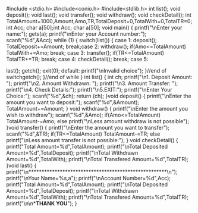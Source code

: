 #include <stdio.h>
#include<conio.h>
#include<stdlib.h>
int list();
void deposit();
void last();
void transfer();
void withdraw();
void checkDetail();
int TotalAmount=1000,Amount,Amo,TR,TotalDeposit=0,TotalWith=0,TotalTR=0;
int Acc;
char a[50];int Acc;
char a[50];
void main() 
{
 printf("\nEnter your name:");
 gets(a);
 printf("\nEnter your Account number:");
 scanf("%d",&Acc);
 while (1)
 {
 switch(list())
 {
 case 1:
deposit();
 TotalDeposit+=Amount;
 break;case 2:
 withdraw();
 if(Amo<=TotalAmount)
 TotalWith+=Amo;
 break;
 case 3:
 transfer();
 if(TR<=TotalAmount)
 TotalTR+=TR;
 break;
 case 4:
 checkDetail();
 break;
 case 5:
 
 last();
 getch();
 exit(0);
 default:
 printf("\nInvalid choice");
 }//end of switchgetch();
 }//end of while
}
int list()
{
 int ch;
 printf("\n1. Deposit Amount: ");
 printf("\n2. Amount Withdrawn: ");
 printf("\n3. Amount Transfer: ");
 printf("\n4. Check Details:");
 printf("\n5.EXIT:");
 printf("\nEnter Your Choice:");
 scanf("%d",&ch);
 return (ch);
}void deposit()
{
 printf("\nEnter the amount you want to deposit:");
 scanf("%d",&Amount);
 TotalAmount+=Amount;
}
void withdraw()
{
 printf("\nEnter the amount you wish to withdraw");
 scanf("%d",&Amo);
 if(Amo<=TotalAmount)
 TotalAmount-=Amo;
 else
 printf("\nLess amount withdraw is not possible");
}void transfer()
{
 printf("\nEnter the amount you want to transfer");
 scanf("%d",&TR);
 if(TR<=TotalAmount)
 TotalAmount-=TR;
 else
 printf("\nLess amount transfer is not possible:");
}
void checkDetail()
{
 printf("Total Amount=%d",TotalAmount);
 printf("\nTotal Deposited Amount=%d",TotalDeposit);
 printf("\nTotal Withdrawn Amount=%d",TotalWith);
 printf("\nTotal Transfered Amount=%d",TotalTR);
}void last()
{
 printf("\n*****************************************************\n");
 printf("\nYour Name=%s,a");
 printf("\nAccount Number=%d",Acc);
 printf("Total Amount=%d",TotalAmount);
 printf("\nTotal Deposited Amount=%d",TotalDeposit);
 printf("\nTotal Withdrawn Amount=%d",TotalWith);
 printf("\nTotal Transfered Amount=%d",TotalTR);
 printf("\n\n*******THANK YOU******");
}
